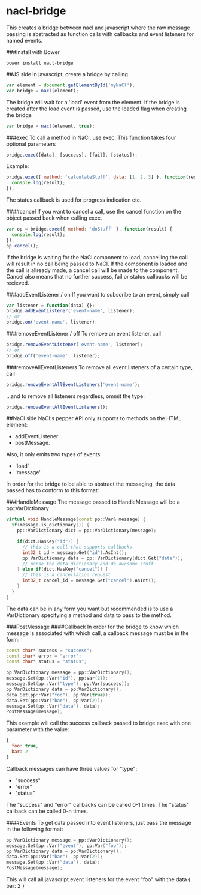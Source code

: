 nacl-bridge
===========

This creates a bridge between nacl and javascript where the raw message passing
is abstracted as function calls with callbacks and event listeners for named events.

###Install with Bower

    bower install nacl-bridge

##JS side
In javascript, create a bridge by calling

```javascript
var element = document.getElementById('myNaCl');
var bridge = nacl(element);
```

The bridge will wait for a 'load' event from the element. If the bridge is created
after the load event is passed, use the loaded flag when creating the bridge

```javascript
var bridge = nacl(element, true);
```

###exec
To call a method in NaCl, use exec. This function takes four optional parameters

```javascript
bridge.exec([data], [success], [fail], [status]);
```

Example:

```javascript
bridge.exec({ method: 'calculateStuff', data: [1, 2, 3] }, function(result) {
  console.log(result);
});
```

The status callback is used for progress indication etc.

####cancel
If you want to cancel a call, use the cancel function on the object passed back when
calling exec.

```javascript
var op = bridge.exec({ method: 'doStuff' }, function(result) {
  console.log(result);
});
op.cancel();
```

If the bridge is waiting for the NaCl component to load, cancelling the call will
result in no call being passed to NaCl. If the component is loaded and the call is
allready made, a cancel call will be made to the component. Cancel also means that
no further success, fail or status callbacks will be recieved.

###addEventListener / on
If you want to subscribe to an event, simply call

```javascript
var listener = function(data) {};
bridge.addEventListener('event-name', listener);
// or
bridge.on('event-name', listener);
```

###removeEventListener / off
To remove an event listener, call

```javascript
bridge.removeEventListener('event-name', listener);
// or
bridge.off('event-name', listener);
```

###removeAllEventListeners
To remove all event listeners of a certain type, call

```javascript
bridge.removeEventAllEventListeners('event-name');
```

...and to remove all listeners regardless, ommit the type:

```javascript
bridge.removeEventAllEventListeners();
```

##NaCl side
NaCl:s pepper API only supports to methods on the HTML element:

* addEventListener
* postMessage.

Also, it only emits two types of events:
* 'load'
* 'message'

In order for the bridge to be able to abstract the messaging, the data passed has
to conform to this format:

###HandleMessage
The message passed to HandleMessage will be a pp::VarDictionary

```c++
virtual void HandleMessage(const pp::Var& message) {
  if(message.is_dictionary()) {
    pp::VarDictionary dict = pp::VarDictionary(message);

    if(dict.HasKey("id")) {
      // this is a call that supports callbacks
      int32_t id = message.Get("id").AsInt();
      pp:VarDictionary data = pp::VarDictionary(dict.Get("data"));
      // parse the data dictionary and do awesome stuff
    } else if(dict.HasKey("cancel")) {
      // this is a cancellation request
      int32_t cancel_id = message.Get("cancel").AsInt();
    }
  }
}
```

The data can be in any form you want but recommended is to use a VarDictionary
specifying a method and data to pass to the method.

###PostMessage
####Callback
In order for the bridge to know which message is associated with which call, a callback
message must be in the form:

```c++
const char* success = "success";
const char* error = "error";
const char* status = "status";

pp:VarDictionary message = pp::VarDictionary();
message.Set(pp::Var("id"), pp:Var(2));
message.Set(pp::Var("type"), pp:Var(success));
pp:VarDictionary data = pp:VarDictionary();
data.Set(pp::Var("foo"), pp:Var(true));
data.Set(pp::Var("bar"), pp:Var(2));
message.Set(pp::Var("data"), data);
PostMessage(message);
```

This example will call the success callback passed to bridge.exec with one parameter
with the value:

```javascript
{
  foo: true,
  bar: 2
}
```

Callback messages can have three values for "type":

* "success"
* "error"
* "status"

The "success" and "error" callbacks can be called 0-1 times. The "status" callback can
be called 0-n times.

####Events
To get data passed into event listeners, just pass the message in the following format:

```c++
pp:VarDictionary message = pp::VarDictionary();
message.Set(pp::Var("event"), pp:Var("foo"));
pp:VarDictionary data = pp:VarDictionary();
data.Set(pp::Var("bar"), pp:Var(2));
message.Set(pp::Var("data"), data);
PostMessage(message);
```

This will call all javascript event listeners for the event "foo" with the data { bar: 2 }


